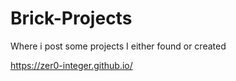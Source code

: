 # Brick-Projects

Where i post some projects I either found or created

https://zer0-integer.github.io/
